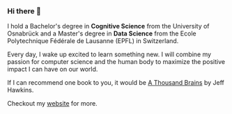 ### Hi there :leopard:

I hold a Bachelor's degree in **Cognitive Science** from the University of Osnabrück and a Master's degree in **Data Science** from the Ecole Polytechnique Fédérale de Lausanne (EPFL) in Switzerland.

Every day, I wake up excited to learn something new. I will combine my passion for computer science and the human body to maximize the positive impact I can have on our world.

If I can recommend one book to you, it would be [A Thousand Brains](https://www.goodreads.com/en/book/show/54503521) by Jeff Hawkins.

Checkout my [website](https://nina-mainusch.github.io/) for more.
